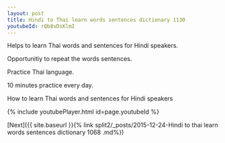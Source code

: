 ```yaml
---
layout: post
title: Hindi to Thai learn words sentences dictionary 1130 
youtubeId: rQb8vDsKlmI
---
```

 
 
Helps to learn Thai words and sentences for Hindi speakers.

Opportunitiy to repeat the words sentences. 

Practice Thai language. 
 
10 minutes practice every day. 
 
How to learn Thai words and sentences for Hindi speakers 
 
{% include youtubePlayer.html id=page.youtubeId %}
 
 
[Next]({{ site.baseurl }}{% link  split2/_posts/2015-12-24-Hindi to thai learn words sentences dictionary 1068 .md%})
 
